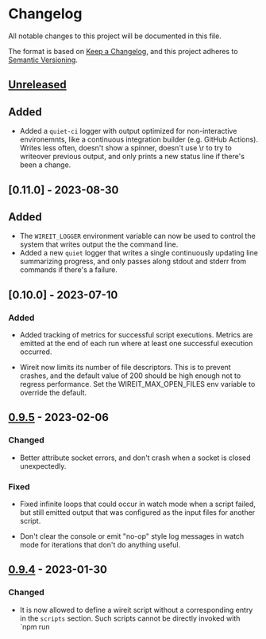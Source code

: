 # Changelog

All notable changes to this project will be documented in this file.

The format is based on [Keep a Changelog](https://keepachangelog.com/en/1.0.0/),
and this project adheres to [Semantic
Versioning](https://semver.org/spec/v2.0.0.html).

<!-- ## [Unreleased] -->

## [Unreleased]

## Added

- Added a `quiet-ci` logger with output optimized for non-interactive environemnts, like a continuous integration builder (e.g. GitHub Actions). Writes less often, doesn't show a spinner, doesn't use \r to try to writeover previous output, and only prints a new status line if there's been a change.

## [0.11.0] - 2023-08-30

## Added

- The `WIREIT_LOGGER` environment variable can now be used to control the system that writes output the the command line.
- Added a new `quiet` logger that writes a single continuously updating line summarizing progress, and only passes along stdout and stderr from commands if there's a failure.

## [0.10.0] - 2023-07-10

### Added

- Added tracking of metrics for successful script executions. Metrics are emitted
  at the end of each run where at least one successful execution occurred.

- Wireit now limits its number of file descriptors. This is to prevent crashes, and the default value of 200 should be high enough not to regress performance. Set the WIREIT_MAX_OPEN_FILES env variable to override the default.

## [0.9.5] - 2023-02-06

### Changed

- Better attribute socket errors, and don't crash when a socket is closed
  unexpectedly.

### Fixed

- Fixed infinite loops that could occur in watch mode when a script failed, but
  still emitted output that was configured as the input files for another
  script.

- Don't clear the console or emit "no-op" style log messages in watch mode for
  iterations that don't do anything useful.

## [0.9.4] - 2023-01-30

### Changed

- It is now allowed to define a wireit script without a corresponding entry in
  the `scripts` section. Such scripts cannot be directly invoked with `npm run
  <script>` or similar, but they can still be used as dependencies by other
  wireit scripts.

## [0.9.3] - 2023-01-03

### Fixed

- In watch mode, watchers are no longer created for `package-lock.json` files
  that don't yet exist at the time of analysis. This saves resources, and on
  Windows should reduce errors such as
  `EBUSY: resource busy or locked, lstat 'C:\DumpStack.log.tmp`.

## [0.9.2] - 2022-12-09

### Fixed

- Fixed bug relating to services not getting shut down following an error in one
  of its dependencies.
- Fixed some cases of errors being logged multiple times.
- Errors are now consistently logged immediately when they occur, instead of
  sometimes only at the end of all execution.

## [0.9.1] - 2022-12-06

### Added

- Added `env` setting which allows either directly assigning environment
  variables, or indicating that an externally-provided environment variable
  should affect the fingerprint (and hence freshness/caching). Example:

```json
{
  "wireit": {
    "bundle:prod": {
      "command": "rollup -c",
      "files": ["lib/**/*.js", "rollup.config.js"],
      "output": ["dist/bundle.js"],
      "env": {
        "MODE": "prod",
        "DEBUG": {
          "external": true
        }
      }
    }
  }
}
```

## [0.9.0] - 2022-11-29

### Changed

- **[BREAKING]** A `watch` argument (without the `--`) is now passed to the
  script, instead of erroring, to make it consistent with all other arguments.
  (The error was previously repoted to aid in migration from `watch` to
  `--watch`, which changed in `v0.6.0).

- **[BREAKING]** The `.yarn/` folder has been added to the list of default
  excluded paths.

- It is now allowed to set the value of a wireit script to e.g.
  `"../node_modules/.bin/wireit"` if you need to directly reference a wireit
  binary in a specific location.

- `yarn.lock` and `pnpm-lock.yaml` are now automatically used as package lock
  files when yarn and pnpm are detected, respectively. (Previously
  `package-lock.json` was always used unless the `packageLocks` array was
  manually set).

### Fixed

- The `--watch` flag can now be passed to chained scripts when using yarn 1.x.
  However due to https://github.com/yarnpkg/yarn/issues/8905, extra arguments
  passed after a `--` are still not supported with yarn 1.x. Please consider
  upgrading to yarn 3.x, or switching to npm.

## [0.8.0] - 2022-11-18

### Added

- **[BREAKING]** The following folders are now excluded by default from both the
  `files` and `output` arrays:

  - `.git/`
  - `.hg/`
  - `.svn/`
  - `.wireit/`
  - `CVS/`
  - `node_modules/`

  In the highly unusual case that you need to reference a file in one of those
  folders, set `allowUsuallyExcludedPaths: true` to remove all default excludes.

### Fixed

- Fixed `Invalid string length` and `heap out of memory` errors when writing the
  fingerprint files for large script graphs.

- Fixed bug where an exclude pattern for a folder with a trailing slash would
  not be applied (e.g. `!foo` worked but `!foo/` did not).

## [0.7.3] - 2022-11-14

### Added

- Added `"service": true` setting, which is well suited for long-running
  processes like servers. A service is started either when it is invoked directly,
  or when another script that depends on it is ready to run. A service is stopped
  when all scripts that depend on it have finished, or when Wireit is exited.

- Added `"cascade": false` setting to dependencies.

  By default, the fingerprint of a script includes the fingerprints of its
  dependencies. This means a script will re-run whenever one of its dependencies
  re-runs, even if the output produced by the dependency didn't actually change.

  Now, if a dependency is annotated with `"cascade": false`, then the
  fingerprint of that dependency will no longer be included in the script's own
  fingerprint. This means a script won't neccessarily re-run just because a
  dependency re-ran — though Wireit will still always run the dependency first
  if it is not up-to-date.

  Using `"cascade": false` can result in faster builds thanks to fewer re-runs,
  but it is very important to specify all of the input files generated by the
  dependency which the script depends on in the `files` array.

  Example:

  ```json
  {
    "wireit": {
      "build": {
        "command": "tsc",
        "files": ["tsconfig.json", "src/**/*.ts"],
        "output": "lib/**",
      },
      "bundle": {
        "command": "rollup -c",
        "files": ["rollup.config.json", "lib/**/*.js", "!lib/test"],
        "output": ["dist/bundle.js"],
        "dependencies": {
          [
            "script": "build",
            "cascade": false
          ]
        }
      }
    }
  }
  ```

### Changed

- Added string length > 0 requirement to the `command`, `dependencies`, `files`,
  `output`, and `packageLocks` properties in `schema.json`.

### Fixed

- Fixed memory leak in watch mode.

- Added graceful recovery from `ECONNRESET` and other connection errors when
  using GitHub Actions caching.

- Fixed bug where a leading slash on a `files` or `output` path was incorrectly
  interpreted as relative to the filesystem root, instead of relative to the
  package, in watch mode.

## [0.7.2] - 2022-09-25

### Fixed

- Fixed issue where a redundant extra run could be triggered in watch mode when
  multiple scripts were watching the same file(s).

### Changed

- stdout color output is now forced when Wireit is run with a text terminal
  attached.

- Default number of scripts run in parallel is now 2x logical CPU cores instead
  of 4x.

## [0.7.1] - 2022-06-27

### Fixed

- 503 "Service Unavailable" HTTP errors returned by the GitHub Actions caching
  service are no longer fatal. Instead, caching will be skipped for the
  remainder of the Wireit run, similar to how 429 "Too Many Requests" errors are
  handled.

## [0.7.0] - 2022-06-17

### Removed

- [**Breaking**] stdout/stderr are no longer replayed. Only if a script is
  actually running will it now produce output to those streams.

## [0.6.1] - 2022-06-15

### Fixed

- Fix out of date files from `0.6.0`.

## [0.6.0] - 2022-06-15

### Added

- You can now pass arbitrary extra arguments to a script by setting them after a
  double-dash, e.g. `npm run build -- --verbose`.

- If you're using Yarn Berry, you can now invoke the shared instance of wireit
  at the root of your workspace from any package's `scripts` entry:

  ```json
  "scripts": {
    "build": "yarn run -TB wireit"
  },
  ```

### Fixed

- Yarn Berry now supports watch mode.

### Changed

- [**Breaking**] Watch mode is now set using `--watch` instead of `watch`, e.g.
  `npm run build --watch`. Using the old `watch` style argument will error until
  an upcoming release, at which point it will be sent to the underlying script,
  consistent with how npm usually behaves.

- Scripts are no longer skipped as fresh if any `output` files were changed,
  added, or removed since the previous run.

- In order for a script to be skipped as fresh, it is now required to specify
  the `output` files. Previously only input `files` were required.

## [0.5.0] - 2022-05-31

### Added

- It is now possible to define a script that only defines `files`. This can be
  useful for organizing groups of shared input files that multiple scripts can
  depend on, such as configuration files.

### Changed

- [**Breaking**] Setting `"output"` on a script that does not have a `"command"`
  is now an error.

- The internal `.wireit/*/state` file was renamed to `.wireit/*/fingerprint`.
  Should have no effect.

- If a script does not define a `"command"`, then fingerprints, lock files, and
  cache entries are no longer written to the `.wireit` directory. This change
  should have no user-facing effect apart from a very minor performance
  improvement.

- Analysis errors encountered in watch mode are no longer fatal. If any
  `package.json` file that was encountered in the failed analysis was modified,
  a new analysis attempt will start.

- Performance improvements to watch mode. Re-analysis of configuration now only
  occurs when a relevant `package.json` file was modified, instead of if any
  file was modified. Filesystem watchers are now re-used across iterations
  unless they are changed by a config update.

## [0.4.3] - 2022-05-15

### Changed

- Install size decreased from 25MB to 2.4MB.

- Total transitive dependencies decreased from 93 to 29.

- New GitHub Actions caching implementation. Should be a drop-in replacement.

### Fixed

- Fixed error formatting for a missing dependency in the same package
  that had a colon in its name. We were drawing the squiggle only under the
  part of the dependency name after the first colon, as though it was a
  cross-package dependency, and the part before the colon was a relative
  path.

## [0.4.2] - 2022-05-13

### Added

- Added `WIREIT_FAILURES` environment variable that controls what happens when a
  script fails (meaning it returned with a non-zero exit code) with the
  following options:

  - `no-new` (default): Allow running scripts to continue, but don't start new
    ones.
  - `continue`: Allow running scripts to continue, and start new ones as long as
    all of their dependencies succeeded.
  - `kill`: Immediately kill running scripts, and don't start new ones.

### Changed

- Default failure mode changed from `continue` to `no-new` (see above for
  definitions).

- A distinct event is now logged when a script is killed intentionally by
  Wireit.

## [0.4.1] - 2022-05-10

### Fixed

- The `Running command` log message now prints immediately before the child
  process is spawned. Previously it would print even if it was blocked by
  parallelism contention.

- Rate limit errors from GitHub Actions are no longer fatal. If it occurs, a
  message will be logged, and caching will be disabled for the remainder of the
  current Wireit process.

### Changed

- If two or more scripts depend on the same invalid config, or if they both
  depend on a script that fails, we now only log about it once.

- We continue analyzing package.json files past the first error so that we
  can show as many potential issues as we can find.

- Added an IDE analyzer interface, so that the VSCode extension can use the
  same logic as the CLI for finding diagnostics.

## [0.4.0] - 2022-05-06

### Changed

- [**Breaking**] A leading `/` on a `files` or `output` glob pattern is now
  interpreted relative to the current package directory. Previously it was
  interpreted relative to the root of the filesystem. In the case of `files`
  (but not `output`), it is still possible to reference files outside of the
  current package with a pattern like `../foo`.

- [**Breaking**] It is now an error to try and cache an `output` file that is
  not contained within the current package.

- Starting to improve error messages by drawing squiggles underneath the
  specific part of the `package.json` file that's in error.

### Fixed

- [**Breaking**] If two or more entirely separate `npm run` commands are run for
  the same Wireit script, only one of them will now be allowed to run at a time,
  while the others wait their turn. This restriction is removed if `output` is
  set to an empty array.

## [0.3.1] - 2022-04-30

### Fixed

- Fixed `replaceAll is not a function` errors when using Node 14 on Windows.

## [0.3.0] - 2022-04-29

### Changed

- The minimum Node version is now `14.14.0` instead of `16.0.0`.

## [0.2.1] - 2022-04-27

### Fixed

- Added support for running scripts with [yarn](https://classic.yarnpkg.com/),
  [pnpm](https://pnpm.io/), and older versions of npm.

## [0.2.0] - 2022-04-26

### Added

- Added support for caching on GitHub Actions. Use the
  `google/wireit@setup-github-actions-caching/v1` action to enable.

### Changed

- [**Breaking**] In the `files` array, matching a directory now matches all
  recursive contents of that directory.

- [**Breaking**] The order of `!exclude` glob patterns in the `files` and
  `output` arrays is now significant. `!exclude` patterns now only apply to the
  patterns that precede it. This allows a file or directory to be re-included
  after exclusion.

- [**Breaking**] It is now an error to include an empty string or all-whitespace
  string in any of these fields:

  - `command`
  - `dependencies`
  - `files`
  - `output`
  - `packageLocks`

- The fingerprint now additionally includes the following fields:

  - The system platform (e.g. `linux`, `win32`).
  - The system CPU architecture (e.g. `x64`).
  - The system Node version (e.g. `16.7.0`).

### Fixed

- Scripts now identify their own package correctly when they are members of npm
  workspaces, and they can be invoked from the root workspace using `-ws`
  commands.

- Give a clearer error message when run with an old npm version.

- When cleaning output, directories will now only be deleted if they are empty.

- When caching output, excluded files will now reliably be skipped. Previously
  they would be copied if the parent directory was also included in the `output`
  glob patterns.

- Symlinks cached to local disk are now restored with verbatim targets, instead
  of resolved targets.

## [0.1.1] - 2022-04-08

### Added

- Added `WIREIT_CACHE` environment variable, which controls caching behavior.
  Can be `local` or `none` to disable.

- Added `if-file-deleted` option to the `clean` settings. In this mode,
  `output` files are deleted if any of the input files have been deleted since
  the last run.

### Changed

- In watch mode, the terminal is now cleared at the start of each run, making it
  easier to distinguish the latest output from previous output.

- In watch mode, a "Watching for file changes" message is now logged at the end
  of each run.

- A "Restored from cache" message is now logged when output was restored from
  cache.

- Caching is now disabled by default when the `CI` environment variable is
  `true`. This variable is automatically set by GitHub Actions and Travis. The
  `WIREIT_CACHE` environment variable takes precedence over this default.

## [0.1.0] - 2022-04-06

### Added

- Limit the number of scripts running at any one time. By default it's 4 \* the
  number of CPU cores. Use the environment variable WIREIT_PARALLEL to override
  this default. Set it to Infinity to go back to unbounded parallelism.

- Added local disk caching. If a script has both its `files` and `output` arrays
  defined, then the `output` files for each run will now be cached inside the
  `.wireit` directory. If a script runs with the same configuration and `files`,
  then the `output` files will be copied from the cache, instead of running the
  script's command.

### Changed

- [**Breaking**] Bumped minimum Node version from `16.0.0` to `16.7.0` in order
  to use `fs.cp`.

### Fixed

- Fixed bug where deleting a file would not trigger a re-run in watch mode.

- Fixed bug which caused `node_modules/` binaries to not be found when crossing
  package boundaries through dependencies.

## [0.0.0] - 2022-04-04

### Added

- Initial release.

[unreleased]: https://github.com/google/wireit/compare/v0.9.5...HEAD
[0.9.5]: https://github.com/google/wireit/compare/v0.9.4...v0.9.5
[0.9.4]: https://github.com/google/wireit/compare/v0.9.3...v0.9.4
[0.9.3]: https://github.com/google/wireit/compare/v0.9.2...v0.9.3
[0.9.2]: https://github.com/google/wireit/compare/v0.9.1...v0.9.2
[0.9.1]: https://github.com/google/wireit/compare/v0.9.0...v0.9.1
[0.9.0]: https://github.com/google/wireit/compare/v0.8.0...v0.9.0
[0.8.0]: https://github.com/google/wireit/compare/v0.7.3...v0.8.0
[0.7.3]: https://github.com/google/wireit/compare/v0.7.2...v0.7.3
[0.7.2]: https://github.com/google/wireit/compare/v0.7.1...v0.7.2
[0.7.1]: https://github.com/google/wireit/compare/v0.7.0...v0.7.1
[0.7.0]: https://github.com/google/wireit/compare/v0.6.1...v0.7.0
[0.6.1]: https://github.com/google/wireit/compare/v0.6.0...v0.6.1
[0.6.0]: https://github.com/google/wireit/compare/v0.5.0...v0.6.0
[0.5.0]: https://github.com/google/wireit/compare/v0.4.3...v0.5.0
[0.4.3]: https://github.com/google/wireit/compare/v0.4.2...v0.4.3
[0.4.2]: https://github.com/google/wireit/compare/v0.4.1...v0.4.2
[0.4.1]: https://github.com/google/wireit/compare/v0.4.0...v0.4.1
[0.4.0]: https://github.com/google/wireit/compare/v0.3.1...v0.4.0
[0.3.1]: https://github.com/google/wireit/compare/v0.3.0...v0.3.1
[0.3.0]: https://github.com/google/wireit/compare/v0.2.1...v0.3.0
[0.2.1]: https://github.com/google/wireit/compare/v0.2.0...v0.2.1
[0.2.0]: https://github.com/google/wireit/compare/v0.1.1...v0.2.0
[0.1.1]: https://github.com/google/wireit/compare/v0.1.0...v0.1.1
[0.1.0]: https://github.com/google/wireit/compare/v0.0.0...v0.1.0
[0.0.0]: https://github.com/google/wireit/releases/tag/v0.0.0
